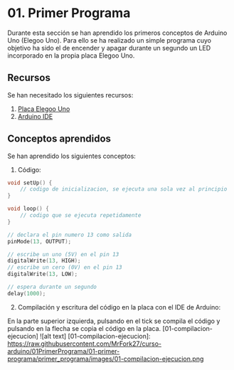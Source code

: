# 01. Primer Programa

Durante esta sección se han aprendido los primeros conceptos de Arduino Uno (Elegoo Uno). Para ello se ha realizado un simple programa cuyo objetivo ha sido el de encender y apagar durante un segundo un LED incorporado en la propia placa Elegoo Uno.

## Recursos

Se han necesitado los siguientes recursos:

1. [Placa Elegoo Uno](https://www.elegoo.com/en-es/products/elegoo-uno-r3-board)
2. [Arduino IDE](https://www.arduino.cc/en/software)

## Conceptos aprendidos

Se han aprendido los siguientes conceptos:

1. Código:

```C++
void setUp() {
    // codigo de inicializacion, se ejecuta una sola vez al principio
}
```

```C++
void loop() {
    // codigo que se ejecuta repetidamente
}
```

```C++
// declara el pin numero 13 como salida
pinMode(13, OUTPUT);
```

```C++
// escribe un uno (5V) en el pin 13
digitalWrite(13, HIGH);
// escribe un cero (0V) en el pin 13
digitalWrite(13, LOW);
```

```C++
// espera durante un segundo
delay(1000);
```

2. Compilación y escritura del código en la placa con el IDE de Arduino:

En la parte superior izquierda, pulsando en el tick se compila el código y pulsando en la flecha se copia el código en la placa.
[01-compilacion-ejecucion]
![alt text]
[01-compilacion-ejecucion]: https://raw.githubusercontent.com/MrFork27/curso-arduino/01PrimerPrograma/01-primer-programa/primer_programa/images/01-compilacion-ejecucion.png
